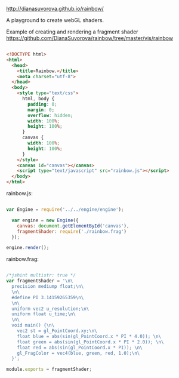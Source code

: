 http://dianasuvorova.github.io/rainbow/

A playground to create webGL shaders.

Example of creating and rendering a fragment shader 
https://github.com/DianaSuvorova/rainbow/tree/master/vis/rainbow


```html

<!DOCTYPE html>
<html>
  <head>
    <title>Rainbow.</title>
    <meta charset="utf-8">
  </head>
  <body>
    <style type="text/css">
      html, body {
        padding: 0;
        margin: 0;
        overflow: hidden;
        width: 100%;
        height: 100%;
      }
      canvas {
        width: 100%;
        height: 100%;
      }
    </style>
    <canvas id="canvas"></canvas>
    <script type="text/javascript" src="rainbow.js"></script>
  </body>
</html>

```

rainbow.js:

```javascript

var Engine = require('../../engine/engine');

  var engine = new Engine({
    canvas: document.getElementById('canvas'),
    fragmentShader: require('./rainbow.frag')
  });

engine.render();

```

rainbow.frag:

```javascript

/*jshint multistr: true */
var fragmentShader = '\n\
  precision mediump float;\n\
  \n\
  #define PI 3.14159265359\n\
  \n\
  uniform vec2 u_resolution;\n\
  uniform float u_time;\n\
  \n\
  void main() {\n\
    vec2 st = gl_PointCoord.xy;\n\
    float blue = abs(sin(gl_PointCoord.x * PI * 4.0)); \n\
    float green = abs(sin(gl_PointCoord.x * PI * 2.0)); \n\
    float red = abs(sin(gl_PointCoord.x * PI)); \n\
    gl_FragColor = vec4(blue, green, red, 1.0);\n\
  }';

module.exports = fragmentShader;


```